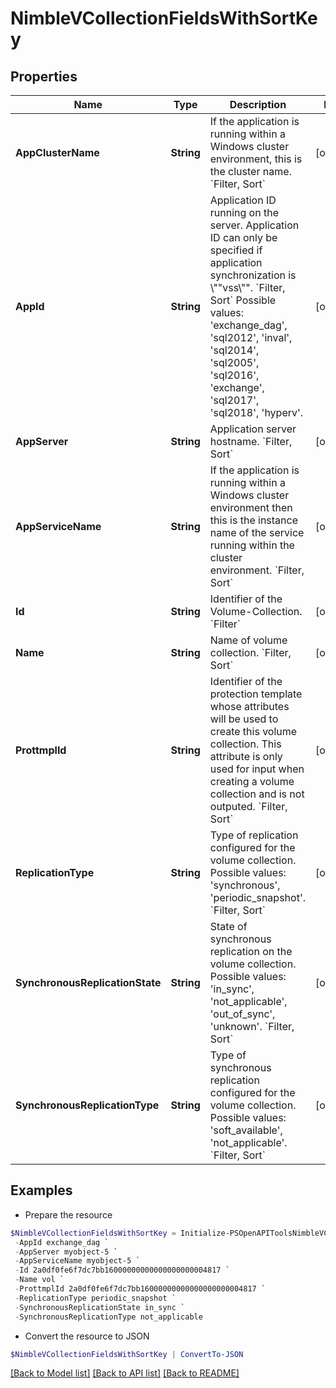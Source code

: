 # NimbleVCollectionFieldsWithSortKey
## Properties

Name | Type | Description | Notes
------------ | ------------- | ------------- | -------------
**AppClusterName** | **String** | If the application is running within a Windows cluster environment, this is the cluster name. &#x60;Filter, Sort&#x60; | [optional] 
**AppId** | **String** | Application ID running on the server. Application ID can only be specified if application synchronization is \\&quot;&quot;vss\\&quot;&quot;. &#x60;Filter, Sort&#x60; Possible values: &#39;exchange_dag&#39;, &#39;sql2012&#39;, &#39;inval&#39;, &#39;sql2014&#39;, &#39;sql2005&#39;, &#39;sql2016&#39;, &#39;exchange&#39;, &#39;sql2017&#39;, &#39;sql2018&#39;, &#39;hyperv&#39;. | [optional] 
**AppServer** | **String** | Application server hostname. &#x60;Filter, Sort&#x60; | [optional] 
**AppServiceName** | **String** | If the application is running within a Windows cluster environment then this is the instance name of the service running within the cluster environment. &#x60;Filter, Sort&#x60; | [optional] 
**Id** | **String** | Identifier of the Volume-Collection. &#x60;Filter&#x60; | [optional] 
**Name** | **String** | Name of volume collection. &#x60;Filter, Sort&#x60; | [optional] 
**ProttmplId** | **String** | Identifier of the protection template whose attributes will be used to create this volume collection. This attribute is only used for input when creating a volume collection and is not outputed. &#x60;Filter, Sort&#x60; | [optional] 
**ReplicationType** | **String** | Type of replication configured for the volume collection. Possible values: &#39;synchronous&#39;, &#39;periodic_snapshot&#39;. &#x60;Filter, Sort&#x60; | [optional] 
**SynchronousReplicationState** | **String** | State of synchronous replication on the volume collection. Possible values: &#39;in_sync&#39;, &#39;not_applicable&#39;, &#39;out_of_sync&#39;, &#39;unknown&#39;. &#x60;Filter, Sort&#x60; | [optional] 
**SynchronousReplicationType** | **String** | Type of synchronous replication configured for the volume collection. Possible values: &#39;soft_available&#39;, &#39;not_applicable&#39;. &#x60;Filter, Sort&#x60; | [optional] 

## Examples

- Prepare the resource
```powershell
$NimbleVCollectionFieldsWithSortKey = Initialize-PSOpenAPIToolsNimbleVCollectionFieldsWithSortKey  -AppClusterName myobject-5 `
 -AppId exchange_dag `
 -AppServer myobject-5 `
 -AppServiceName myobject-5 `
 -Id 2a0df0fe6f7dc7bb16000000000000000000004817 `
 -Name vol `
 -ProttmplId 2a0df0fe6f7dc7bb16000000000000000000004817 `
 -ReplicationType periodic_snapshot `
 -SynchronousReplicationState in_sync `
 -SynchronousReplicationType not_applicable
```

- Convert the resource to JSON
```powershell
$NimbleVCollectionFieldsWithSortKey | ConvertTo-JSON
```

[[Back to Model list]](../README.md#documentation-for-models) [[Back to API list]](../README.md#documentation-for-api-endpoints) [[Back to README]](../README.md)

